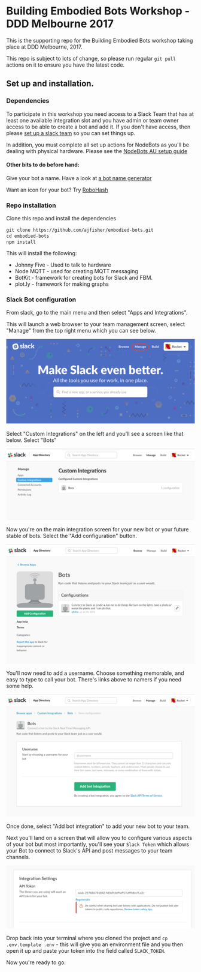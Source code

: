 # Building Embodied Bots Workshop - DDD Melbourne 2017

This is the supporting repo for the Building Embodied Bots workshop taking
place at DDD Melbourne, 2017.

This repo is subject to lots of change, so please run regular `git pull` actions
on it to ensure you have the latest code.

## Set up and installation.

### Dependencies

To participate in this workshop you need access to a Slack Team that has at
least one available integration slot and you have admin or team owner access
to be able to create a bot and add it. If you don't have access, then please
[set up a slack team](https://slack.com) so you can set things up.

In addition, you must complete all set up actions for NodeBots as you'll be
dealing with physical hardware. Please see the
[NodeBots AU setup guide](https://github.com/nodebotsau/nbdau/blob/master/setup.md)

#### Other bits to do before hand:

Give your bot a name. Have a look at
[a bot name generator](http://www.fantasynamegenerators.com/robot-names.php)

Want an icon for your bot? Try [RoboHash](https://robohash.org/)

### Repo installation

Clone this repo and install the dependencies

```
git clone https://github.com/ajfisher/embodied-bots.git
cd embodied-bots
npm install
```

This will install the following:

* Johnny Five - Used to talk to hardware
* Node MQTT - used for creating MQTT messaging
* BotKit - framework for creating bots for Slack and FBM.
* plot.ly - framework for making graphs

### Slack Bot configuration

From slack, go to the main menu and then select "Apps and Integrations".

This will launch a web browser to your team management screen, select "Manage"
from the top right menu which you can see below.

![](slides/images/manage.png)

Select "Custom Integrations" on the left and you'll see a screen like that below.
Select "Bots"

![](slides/images/integrations.png)

Now you're on the main integration screen for your new bot or your future stable
of bots. Select the "Add configuration" button.

![](slides/images/add_config.png)

You'll now need to add a username. Choose something memorable, and easy to type
to call your bot. There's links above to namers if you need some help.

![](slides/images/create_name.png)

Once done, select "Add bot integration" to add your new bot to your team.

Next you'll land on a screen that will allow you to configure various aspects
of your bot but most importantly, you'll see your `Slack Token` which allows
your Bot to connect to Slack's API and post messages to your team channels.

![](slides/images/get_token.png)

Drop back into your terminal where you cloned the project and
`cp .env.template .env` - this will give you an environment file and you
then open it up and paste your token into the field called `SLACK_TOKEN`.

Now you're ready to go.

